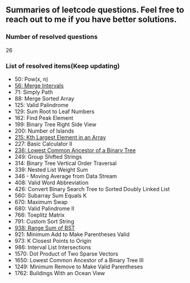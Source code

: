 ## Summaries of leetcode questions. Feel free to reach out to me if you have better solutions.

### Number of resolved questions

26

### List of resolved items(Keep updating)

- 50: Pow(x, n)
- [56: Merge Intervals](https://github.com/yimingdeveloper/leetcode/blob/main/5x/56-Merge%20Intervals.md)
- 71: Simply Path
- 88: Merge Sorted Array
- 125: Valid Palindrome
- 129: Sum Root to Leaf Numbers
- 162: Find Peak Element
- 199: Binary Tree Right Side View
- 200: Number of Islands
- [215: Kth Largest Element in an Array](https://github.com/yimingdeveloper/leetcode/blob/main/21x/215-Kth%20Largest%20Element%20in%20an%20Array.md)
- 227: Basic Calculator II
- [236: Lowest Common Ancestor of a Binary Tree](https://github.com/yimingdeveloper/leetcode/blob/main/23x/236-Lowest%20Common%20Ancestor%20of%20a%20Binary%20Tree.md)
- 249: Group Shifted Strings
- 314: Binary Tree Vertical Order Traversal
- 339: Nested List Weight Sum
- 346 - Moving Average from Data Stream
- 408: Valid Word Abbreviation
- 426: Convert Binary Search Tree to Sorted Doubly Linked List
- 560: Subarray Sum Equals K
- 670: Maximum Swap
- 680: Valid Palindrome II
- 766: Toeplitz Matrix
- 791: Custom Sort String
- [938: Range Sum of BST](https://github.com/yimingdeveloper/leetcode/blob/main/93x/938-Range%20Sum%20of%20BST)
- 921: Minimum Add to Make Parentheses Valid
- 973: K Closest Points to Origin
- 986: Interval List Intersections
- 1570: Dot Product of Two Sparse Vectors
- 1650: Lowest Common Ancestor of a Binary Tree III
- 1249: Minimum Remove to Make Valid Parentheses
- 1762: Buildings With an Ocean View
